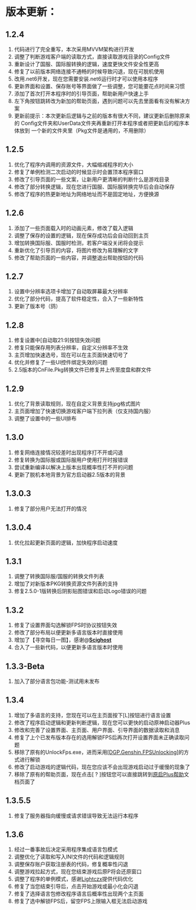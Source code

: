 # 版本更新：

## 1.2.4

1. 代码进行了完全重写，本次采用MVVM架构进行开发
2. 调整了判断游戏客户端的读取方式，直接读取游戏目录的Config文件
3. 重新设计了国服、国际服转换的逻辑，速度更快文件安全性更高
4. 修复了以前版本网络连接不通畅的时候导致闪退，现在可脱机使用
5. 改用.net6开发，现在您需要安装.net6运行时才可以使用本程序
6. 更新界面和设置、保存账号等界面做了一些调整，您可能要花点时间来习惯
7. 添加了首次打开本程序时的引导页面，帮助新用户快速上手
8. 左下角按钮跳转改为新加的帮助页面，遇到问题可以先去里面看有没有解决方案
9. 更新前提示：本次更新后逻辑与之前的版本有很大不同，建议更新后删除原来的
   Config文件夹和UserData文件夹再重新打开本程序或者把更新后的程序本体放到
   一个新的文件夹里（Pkg文件是通用的，不用删除）

## 1.2.5

1. 优化了程序内调用的资源文件，大幅缩减程序的大小
2. 修复了单例检测二次启动的时候显示时会置顶本程序窗口
3. 修改了引导页面的一些文案，让新用户更清晰的判断什么是游戏目录
4. 修改了部分转换逻辑，现在您进行国服、国际服转换完毕后会自动保存
5. 修改了程序的热更新地址为网络地址而不是固定地址，方便换源

## 1.2.6

1. 添加了一些页面载入时的动画元素，修改了载入逻辑
2. 调整了保存的设置的逻辑，现在保存成功后会自动回到主页
3. 增加转换国际服、国服时检测，若客户端没关闭将会提示
4. 重新优化了引导页的内容，将图片修改为易理解的文字
5. 修改了帮助页面的一些内容，并调整退出帮助按钮的代码

## 1.2.7

1. 设置中分辨率选项卡增加了自动取屏幕最大分辨率
1. 优化了部分代码，提高了软件稳定性，合入了一些新特性
1. 更新了版本号（鸽）

## 1.2.8
1. 修复设置中[自动取21:9]按钮失效问题
1. 修复只能保存用列表分辨率，自定义分辨率不生效
1. 主页增加快速选号，现在可以在主页面快速切号了
1. 优化并修复了一些UI控件绑定失效的问题
1. 2.5版本的CnFile.Pkg转换文件已修复并上传至度盘和群文件

## 1.2.9
1. 优化了背景读取规则，现在自定义背景支持jpg格式图片
1. 主页面增加了快速切换游戏客户端下拉列表（仅支持国内服）
1. 调整了设置中的一些UI排布 

## 1.3.0
1. 修复网络连接情况较差时出现程序打不开或闪退
1. 修复转换为国际服或国际服用户使用打开时报错误
1. 尝试重新编译以解决上版本出现概率性打不开的问题
1. 更新了脱机本地背景为官方启动器2.5版本的背景

## 1.3.0.3
1. 修复了部分用户无法打开的情况

## 1.3.0.4

1. 优化拉起更新页面的逻辑，加快程序启动速度

## 1.3.1
1. 调整了转换国际服/国服的转换文件列表
1. 增加了对新版本PKG转换资源文件列表的支持
1. 修复2.5.0-1版转换后阴影贴图错误和启动Logo错误的问题

## 1.3.2
1. 修复了设置界面勾选解锁FPS时协议按钮失效
1. 修改了部分布局以便更新多语言版本时直接使用
1. 增加了【寻空每日一图】，感谢@[**Scighost**](https://github.com/Scighost)
1. 合入了一些新代码，以便更新多语言版本时使用

## 1.3.3-Beta

1. 加入了部分语言包功能-测试用未发布

## 1.3.4

1. 增加了多语言的支持，您现在可以在主页面按下[L]按钮进行语言设置
2. 修改了程序启动逻辑和更新判断逻辑，现在您可以更快的启动原神启动器Plus
3. 修改和完善了设置界面、主页面、用户界面、引导界面的数据读取和消息
4. 修复了上个已发布版本存在的选用解锁FPS后再次打开设置界面未正确读取问题
5. 移除了原有的UnlockFps.exe，进而采用[[DGP.Genshin.FPSUnlocking]](https://github.com/DGP-Studio/DGP.Genshin.FPSUnlocking)的方式进行解锁
5. 修改了启动游戏的逻辑代码，现在您应该不会出现游戏启动过于缓慢的现象了
5. 移除了原有的帮助页面，现在点击[ ? ]按钮您可以直接跳转到[原启Plus帮助](https://www.dawnfz.com/document/)文档页面了

## 1.3.5.5

1. 修复了服务器指向缓慢或请求错误导致无法运行本程序

## 1.3.6

1. 经过一番事故后决定采用程序集成语言包模式
2. 调整优化了读取和写入INI文件的代码和逻辑规则
3. 调整保存账户获取注册表的代码，修复概率性闪退
4. 调整游戏拉起方式，现在您结束游戏后原P将会还原窗口
4. 调整了程序的单例模式，感谢[Lightczx](https://github.com/Lightczx)提供代码优化
5. 修复了当您结束引导后，点击开始游戏或最小化会闪退
6. 修复了选择语言包修改程序语言后概率性出现两个主页面
7. 修复了选中解锁FPS后，留空FPS上限输入框无法启动游戏
